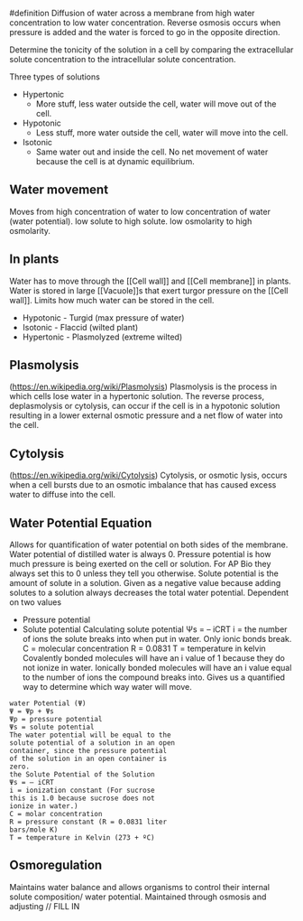 #definition 
Diffusion of water across a membrane from high water concentration to low water concentration. Reverse osmosis occurs when pressure is added and the water is forced to go in the opposite direction.

Determine the tonicity of the solution in a cell by comparing the extracellular solute concentration to the intracellular solute concentration.

Three types of solutions 
- Hypertonic
	- More stuff, less water outside the cell, water will move out of the cell.
- Hypotonic
	- Less stuff, more water outside the cell, water will move into the cell.
- Isotonic
	- Same water out and inside the cell. No net movement of water because the cell is at dynamic equilibrium.
## Water movement
Moves from high concentration of water to low concentration of water (water potential). low solute to high solute. low osmolarity to high osmolarity. 

## In plants
Water has to move through the [[Cell wall]] and [[Cell membrane]] in plants. Water is stored in large [[Vacuole]]s that exert turgor pressure on the [[Cell wall]]. Limits how much water can be stored in the cell.
- Hypotonic - Turgid (max pressure of water)
- Isotonic - Flaccid (wilted plant)
- Hypertonic - Plasmolyzed (extreme wilted)

## Plasmolysis
(https://en.wikipedia.org/wiki/Plasmolysis)
Plasmolysis is the process in which cells lose water in a hypertonic solution. The reverse process, deplasmolysis or cytolysis, can occur if the cell is in a hypotonic solution resulting in a lower external osmotic pressure and a net flow of water into the cell.

## Cytolysis
(https://en.wikipedia.org/wiki/Cytolysis)
Cytolysis, or osmotic lysis, occurs when a cell bursts due to an osmotic imbalance that has caused excess water to diffuse into the cell.
## Water Potential Equation
Allows for quantification of water potential on both sides of the membrane.
Water potential of distilled water is always 0.
Pressure potential is how much pressure is being exerted on the cell or solution. For AP Bio they always set this to 0 unless they tell you otherwise.
Solute potential is the amount of solute in a solution. Given as a negative value because adding solutes to a solution always decreases the total water potential.
Dependent on two values
- Pressure potential
- Solute potential
Calculating solute potential
Ψs = – iCRT
i = the number of ions the solute breaks into when put in water. Only ionic bonds break.
C = molecular concentration
R = 0.0831
T = temperature in kelvin
Covalently bonded molecules will have an i value of 1 because they do not ionize in water.
Ionically bonded molecules will have an i value equal to the number of ions the compound breaks into.
Gives us a quantified way to determine which way water will move.
```
water Potential (Ψ)
Ψ = Ψp + Ψs
Ψp = pressure potential
Ψs = solute potential
The water potential will be equal to the
solute potential of a solution in an open
container, since the pressure potential
of the solution in an open container is
zero.
the Solute Potential of the Solution
Ψs = – iCRT
i = ionization constant (For sucrose
this is 1.0 because sucrose does not
ionize in water.)
C = molar concentration
R = pressure constant (R = 0.0831 liter
bars/mole K)
T = temperature in Kelvin (273 + ºC)
```
## Osmoregulation
Maintains water balance and allows organisms to control their internal solute composition/ water potential. Maintained through osmosis and adjusting 
// FILL IN
 
